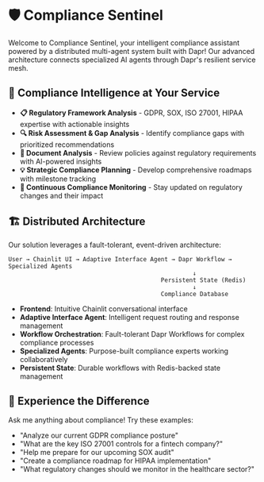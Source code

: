 # 🛡️ Compliance Sentinel

Welcome to Compliance Sentinel, your intelligent compliance assistant powered by a distributed multi-agent system built with Dapr! Our advanced architecture connects specialized AI agents through Dapr's resilient service mesh.

## 🎯 Compliance Intelligence at Your Service

- **📋 Regulatory Framework Analysis** - GDPR, SOX, ISO 27001, HIPAA expertise with actionable insights
- **🔍 Risk Assessment & Gap Analysis** - Identify compliance gaps with prioritized recommendations
- **📄 Document Analysis** - Review policies against regulatory requirements with AI-powered insights
- **💡 Strategic Compliance Planning** - Develop comprehensive roadmaps with milestone tracking
- **🔄 Continuous Compliance Monitoring** - Stay updated on regulatory changes and their impact

## 🏗️ Distributed Architecture

Our solution leverages a fault-tolerant, event-driven architecture:

```
User → Chainlit UI → Adaptive Interface Agent → Dapr Workflow → Specialized Agents
                                                    ↓
                                           Persistent State (Redis)
                                                    ↓
                                           Compliance Database
```

- **Frontend**: Intuitive Chainlit conversational interface
- **Adaptive Interface Agent**: Intelligent request routing and response management
- **Workflow Orchestration**: Fault-tolerant Dapr Workflows for complex compliance processes
- **Specialized Agents**: Purpose-built compliance experts working collaboratively
- **Persistent State**: Durable workflows with Redis-backed state management

## 🚀 Experience the Difference

Ask me anything about compliance! Try these examples:

- "Analyze our current GDPR compliance posture"
- "What are the key ISO 27001 controls for a fintech company?"
- "Help me prepare for our upcoming SOX audit"
- "Create a compliance roadmap for HIPAA implementation"
- "What regulatory changes should we monitor in the healthcare sector?"
